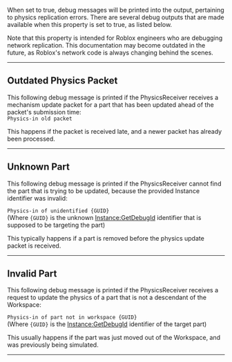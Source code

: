 When set to true, debug messages will be printed into the output, pertaining to physics replication errors. There are several debug outputs that are made available when this property is set to true, as listed below.

Note that this property is intended for Roblox engineers who are debugging network replication. This documentation may become outdated in the future, as Roblox's network code is always changing behind the scenes.

* * *

Outdated Physics Packet
-----------------------

This following debug message is printed if the PhysicsReceiver receives a mechanism update packet for a part that has been updated ahead of the packet's submission time:  
`Physics-in old packet`

This happens if the packet is received late, and a newer packet has already been processed.

* * *

Unknown Part
------------

This following debug message is printed if the PhysicsReceiver cannot find the part that is trying to be updated, because the provided Instance identifier was invalid:

`Physics-in of unidentified {GUID}`  
(Where `{GUID}` is the unknown [Instance:GetDebugId](https://developer.roblox.com/en-us/api-reference/function/Instance/GetDebugId) identifier that is supposed to be targeting the part)

This typically happens if a part is removed before the physics update packet is received.

* * *

Invalid Part
------------

This following debug message is printed if the PhysicsReceiver receives a request to update the physics of a part that is not a descendant of the Workspace:

`Physics-in of part not in workspace {GUID}`  
(Where `{GUID}` is the [Instance:GetDebugId](https://developer.roblox.com/en-us/api-reference/function/Instance/GetDebugId) identifier of the target part)

This usually happens if the part was just moved out of the Workspace, and was previously being simulated.

* * *